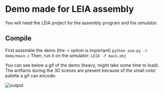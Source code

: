 # Demo made for LEIA assembly

You will need the LEIA project for the assembly program and the simulator.

## Compile
First assemble the demo (the -r option is important)
`python asm.py -r demo/main.s`
Then, run it on the simulator:
`LEIA -f main.obj`

You can see below a gif of the demo (heavy, might take some time to load). The artifacts during the 3D scenes are present because of the small color palette a gif can encode:

![output](https://s1.gifyu.com/images/slowdown.gif)
